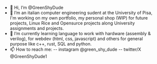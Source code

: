 - 👋 Hi, I’m @GreenShyDude
- 👀 I’m an italian computer engineering sudent at the University of Pisa, I'm working on my own portfolio, my personal shop (WIP) for future projects, Linux Rice and Opensurce projects along University assignments and projects.
- 🌱 I’m currently learning language to work with hardware (assembly & verilog), for webdev (html, css, javascript) and others for general purpose like c++, rust, SQL and python.
- 📫 How to reach me:
  -- instagram @green_shy_dude
  -- twitter/X @GreenShyDude1

<!---
GreenShyDude/GreenShyDude is a ✨ special ✨ repository because its `README.md` (this file) appears on your GitHub profile.
You can click the Preview link to take a look at your changes.
--->
